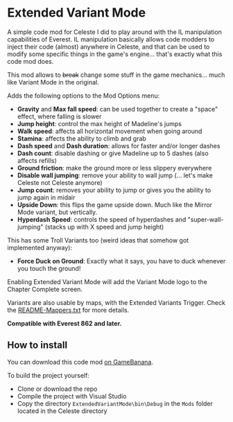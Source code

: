 # Extended Variant Mode

A simple code mod for Celeste I did to play around with the IL manipulation capabilities of Everest. 
IL manipulation basically allows code modders to inject their code (almost) anywhere in Celeste, and that can be used to modify some specific things in the game's engine... that's exactly what this code mod does.

This mod allows to ~~break~~ change some stuff in the game mechanics... much like Variant Mode in the original.

Adds the following options to the Mod Options menu:
* **Gravity** and **Max fall speed**: can be used together to create a "space" effect, where falling is slower
* **Jump height**: control the max height of Madeline's jumps
* **Walk speed**: affects all horizontal movement when going around
* **Stamina**: affects the ability to climb and grab
* **Dash speed** and **Dash duration**: allows for faster and/or longer dashes
* **Dash count**: disable dashing or give Madeline up to 5 dashes (also affects refills)
* **Ground friction**: make the ground more or less slippery everywhere
* **Disable wall jumping**: remove your ability to wall jump (... let's make Celeste not Celeste anymore)
* **Jump count**: removes your ability to jump or gives you the ability to jump again in midair
* **Upside Down**: this flips the game upside down. Much like the Mirror Mode variant, but vertically.
* **Hyperdash Speed**: controls the speed of hyperdashes and "super-wall-jumping" (stacks up with X speed and jump height)

This has some Troll Variants too (weird ideas that somehow got implemented anyway):
* **Force Duck on Ground**: Exactly what it says, you have to duck whenever you touch the ground!

Enabling Extended Variant Mode will add the Variant Mode logo to the Chapter Complete screen.

Variants are also usable by maps, with the Extended Variants Trigger. Check the [README-Mappers.txt](ExtendedVariantMode/README-Mappers.txt) for more details.

**Compatible with Everest 862 and later.**

## How to install

You can download this code mod [on GameBanana](https://gamebanana.com/gamefiles/9486).

To build the project yourself:
* Clone or download the repo
* Compile the project with Visual Studio
* Copy the directory `ExtendedVariantMode\bin\Debug` in the `Mods` folder located in the Celeste directory
